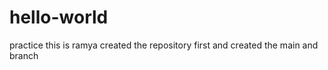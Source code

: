# hello-world
practice
this is ramya 
created the repository  first and created the main and branch 
